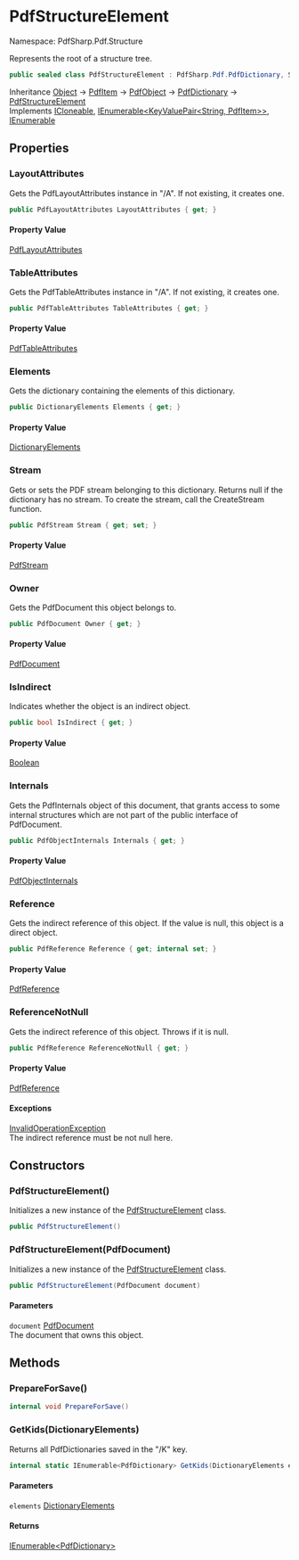 # PdfStructureElement

Namespace: PdfSharp.Pdf.Structure

Represents the root of a structure tree.

```csharp
public sealed class PdfStructureElement : PdfSharp.Pdf.PdfDictionary, System.ICloneable, System.Collections.Generic.IEnumerable`1[[System.Collections.Generic.KeyValuePair`2[[System.String, System.Private.CoreLib, Version=6.0.0.0, Culture=neutral, PublicKeyToken=7cec85d7bea7798e],[PdfSharp.Pdf.PdfItem, PdfSharp, Version=0.1.2.0, Culture=neutral, PublicKeyToken=null]], System.Private.CoreLib, Version=6.0.0.0, Culture=neutral, PublicKeyToken=7cec85d7bea7798e]], System.Collections.IEnumerable
```

Inheritance [Object](https://docs.microsoft.com/en-us/dotnet/api/system.object) → [PdfItem](./pdfsharp.pdf.pdfitem) → [PdfObject](./pdfsharp.pdf.pdfobject) → [PdfDictionary](./pdfsharp.pdf.pdfdictionary) → [PdfStructureElement](./pdfsharp.pdf.structure.pdfstructureelement)<br>
Implements [ICloneable](https://docs.microsoft.com/en-us/dotnet/api/system.icloneable), [IEnumerable&lt;KeyValuePair&lt;String, PdfItem&gt;&gt;](https://docs.microsoft.com/en-us/dotnet/api/system.collections.generic.ienumerable-1), [IEnumerable](https://docs.microsoft.com/en-us/dotnet/api/system.collections.ienumerable)

## Properties

### **LayoutAttributes**

Gets the PdfLayoutAttributes instance in "/A". If not existing, it creates one.

```csharp
public PdfLayoutAttributes LayoutAttributes { get; }
```

#### Property Value

[PdfLayoutAttributes](./pdfsharp.pdf.structure.pdflayoutattributes)<br>

### **TableAttributes**

Gets the PdfTableAttributes instance in "/A". If not existing, it creates one.

```csharp
public PdfTableAttributes TableAttributes { get; }
```

#### Property Value

[PdfTableAttributes](./pdfsharp.pdf.structure.pdftableattributes)<br>

### **Elements**

Gets the dictionary containing the elements of this dictionary.

```csharp
public DictionaryElements Elements { get; }
```

#### Property Value

[DictionaryElements](./pdfsharp.pdf.pdfdictionary.dictionaryelements)<br>

### **Stream**

Gets or sets the PDF stream belonging to this dictionary. Returns null if the dictionary has
 no stream. To create the stream, call the CreateStream function.

```csharp
public PdfStream Stream { get; set; }
```

#### Property Value

[PdfStream](./pdfsharp.pdf.pdfdictionary.pdfstream)<br>

### **Owner**

Gets the PdfDocument this object belongs to.

```csharp
public PdfDocument Owner { get; }
```

#### Property Value

[PdfDocument](./pdfsharp.pdf.pdfdocument)<br>

### **IsIndirect**

Indicates whether the object is an indirect object.

```csharp
public bool IsIndirect { get; }
```

#### Property Value

[Boolean](https://docs.microsoft.com/en-us/dotnet/api/system.boolean)<br>

### **Internals**

Gets the PdfInternals object of this document, that grants access to some internal structures
 which are not part of the public interface of PdfDocument.

```csharp
public PdfObjectInternals Internals { get; }
```

#### Property Value

[PdfObjectInternals](./pdfsharp.pdf.advanced.pdfobjectinternals)<br>

### **Reference**

Gets the indirect reference of this object. If the value is null, this object is a direct object.

```csharp
public PdfReference Reference { get; internal set; }
```

#### Property Value

[PdfReference](./pdfsharp.pdf.advanced.pdfreference)<br>

### **ReferenceNotNull**

Gets the indirect reference of this object. Throws if it is null.

```csharp
public PdfReference ReferenceNotNull { get; }
```

#### Property Value

[PdfReference](./pdfsharp.pdf.advanced.pdfreference)<br>

#### Exceptions

[InvalidOperationException](https://docs.microsoft.com/en-us/dotnet/api/system.invalidoperationexception)<br>
The indirect reference must be not null here.

## Constructors

### **PdfStructureElement()**

Initializes a new instance of the [PdfStructureElement](./pdfsharp.pdf.structure.pdfstructureelement) class.

```csharp
public PdfStructureElement()
```

### **PdfStructureElement(PdfDocument)**

Initializes a new instance of the [PdfStructureElement](./pdfsharp.pdf.structure.pdfstructureelement) class.

```csharp
public PdfStructureElement(PdfDocument document)
```

#### Parameters

`document` [PdfDocument](./pdfsharp.pdf.pdfdocument)<br>
The document that owns this object.

## Methods

### **PrepareForSave()**

```csharp
internal void PrepareForSave()
```

### **GetKids(DictionaryElements)**

Returns all PdfDictionaries saved in the "/K" key.

```csharp
internal static IEnumerable<PdfDictionary> GetKids(DictionaryElements elements)
```

#### Parameters

`elements` [DictionaryElements](./pdfsharp.pdf.pdfdictionary.dictionaryelements)<br>

#### Returns

[IEnumerable&lt;PdfDictionary&gt;](https://docs.microsoft.com/en-us/dotnet/api/system.collections.generic.ienumerable-1)<br>
